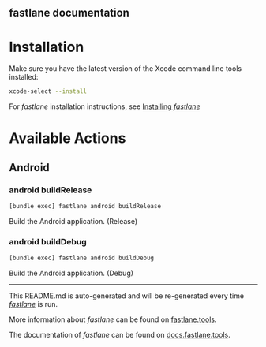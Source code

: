 ## fastlane documentation

# Installation

Make sure you have the latest version of the Xcode command line tools installed:

```sh
xcode-select --install
```

For _fastlane_ installation instructions, see
[Installing _fastlane_](https://docs.fastlane.tools/#installing-fastlane)

# Available Actions

## Android

### android buildRelease

```sh
[bundle exec] fastlane android buildRelease
```

Build the Android application. (Release)

### android buildDebug

```sh
[bundle exec] fastlane android buildDebug
```

Build the Android application. (Debug)

---

This README.md is auto-generated and will be re-generated every time
[_fastlane_](https://fastlane.tools) is run.

More information about _fastlane_ can be found on
[fastlane.tools](https://fastlane.tools).

The documentation of _fastlane_ can be found on
[docs.fastlane.tools](https://docs.fastlane.tools).
